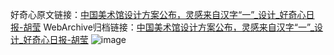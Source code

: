 好奇心原文链接：[中国美术馆设计方案公布，灵感来自汉字“一”_设计_好奇心日报-胡莹](https://www.qdaily.com/articles/2523.html)
WebArchive归档链接：[中国美术馆设计方案公布，灵感来自汉字“一”_设计_好奇心日报-胡莹](http://web.archive.org/web/20190509222322/http://www.qdaily.com/articles/2523.html)
![image](http://ww3.sinaimg.cn/large/007d5XDpgy1g3vc60h6u9j30u04pshdt)